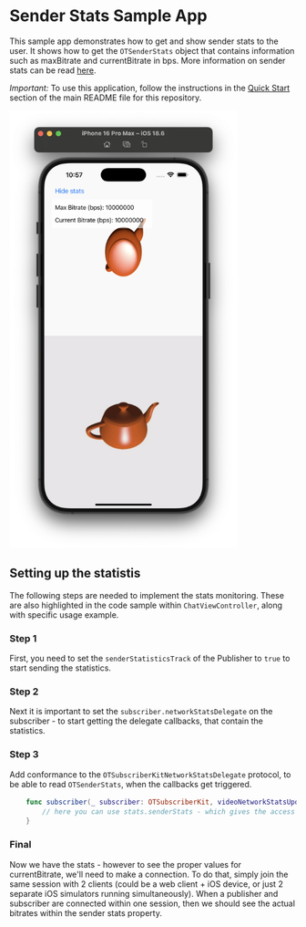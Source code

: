 Sender Stats Sample App
========================================

This sample app demonstrates how to get and show sender stats to the user. It shows how to get the `OTSenderStats` object that contains information such as maxBitrate and currentBitrate in bps. More information on sender stats can be read [here](https://tokbox.com/developer/guides/sender-stats).

*Important:* To use this application, follow the instructions in the
[Quick Start](../README.md#quick-start) section of the main README file
for this repository.

<img src="./readme-images/senderStatsExample1.png" width="400" height="767">

## Setting up the statistis

The following steps are needed to implement the stats monitoring. These are also highlighted in the code sample within `ChatViewController`, along with specific usage example. 

### Step 1

First, you need to set the `senderStatisticsTrack` of the Publisher to `true` to start sending the statistics.

### Step 2

Next it is important to set the `subscriber.networkStatsDelegate` on the subscriber - to start getting the delegate callbacks, that contain the statistics.

### Step 3

Add conformance to the `OTSubscriberKitNetworkStatsDelegate` protocol, to be able to read `OTSenderStats`, when the callbacks get triggered.

```swift
    func subscriber(_ subscriber: OTSubscriberKit, videoNetworkStatsUpdated stats: OTSubscriberKitVideoNetworkStats) {
        // here you can use stats.senderStats - which gives the access to the `OTSenderStats`.
    }
```
### Final 

Now we have the stats - however to see the proper values for currentBitrate, we'll need to make a connection. To do that, simply join the same session with 2 clients (could be a web client + iOS device, or just 2 separate iOS simulators running simultaneously). When a publisher and subscriber are connected within one session, then we should see the actual bitrates within the sender stats property.


